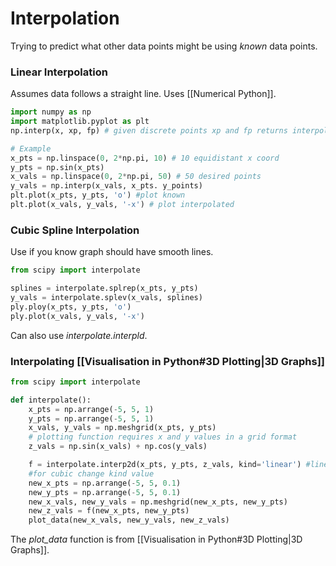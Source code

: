 # Interpolation
Trying to predict what other data points might be using *known* data points.

### Linear Interpolation
Assumes data follows a straight line. Uses [[Numerical Python]].
```python
import numpy as np
import matplotlib.pyplot as plt
np.interp(x, xp, fp) # given discrete points xp and fp returns interpolated value at x

# Example
x_pts = np.linspace(0, 2*np.pi, 10) # 10 equidistant x coord
y_pts = np.sin(x_pts)
x_vals = np.linspace(0, 2*np.pi, 50) # 50 desired points
y_vals = np.interp(x_vals, x_pts. y_points)
plt.plot(x_pts, y_pts, 'o') #plot known
plt.plot(x_vals, y_vals, '-x') # plot interpolated
```

### Cubic Spline Interpolation
Use if you know graph should have smooth lines.
```python
from scipy import interpolate

splines = interpolate.splrep(x_pts, y_pts)
y_vals = interpolate.splev(x_vals, splines)
ply.ploy(x_pts, y_pts, 'o')
ply.plot(x_vals, y_vals, '-x')
```
Can also use *interpolate.interpld*.

### Interpolating [[Visualisation in Python#3D Plotting|3D Graphs]]
```python
from scipy import interpolate

def interpolate():
	x_pts = np.arrange(-5, 5, 1)
	y_pts = np.arrange(-5, 5, 1)
	x_vals, y_vals = np.meshgrid(x_pts, y_pts)
	# plotting function requires x and y values in a grid format
	z_vals = np.sin(x_vals) + np.cos(y_vals)

	f = interpolate.interp2d(x_pts, y_pts, z_vals, kind='linear') #linear interp
	#for cubic change kind value
	new_x_pts = np.arrange(-5, 5, 0.1)
	new_y_pts = np.arrange(-5, 5, 0.1)
	new_x_vals, new_y_vals = np.meshgrid(new_x_pts, new_y_pts)
	new_z_vals = f(new_x_pts, new_y_pts)
	plot_data(new_x_vals, new_y_vals, new_z_vals)
```
The *plot_data* function is from [[Visualisation in Python#3D Plotting|3D Graphs]].